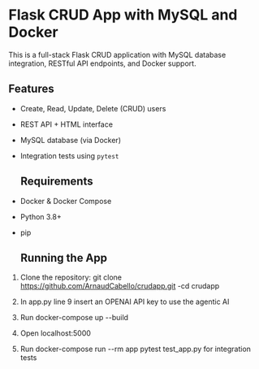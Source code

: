 # Flask CRUD App with MySQL and Docker
This is a full-stack Flask CRUD application with MySQL database integration, RESTful API endpoints, and Docker support.

## Features
- Create, Read, Update, Delete (CRUD) users
- REST API + HTML interface
- MySQL database (via Docker)
- Integration tests using `pytest`

  ## Requirements
- Docker & Docker Compose
- Python 3.8+
- pip

  ## Running the App
1. Clone the repository: git clone https://github.com/ArnaudCabello/crudapp.git
   -cd crudapp

2. In app.py line 9 insert an OPENAI API key to use the agentic AI 
   
3. Run docker-compose up --build

4. Open localhost:5000

5. Run docker-compose run --rm app pytest test_app.py for integration tests


   
